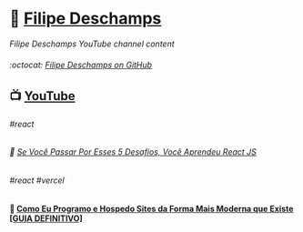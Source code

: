 # :link: [Filipe Deschamps](https://filipedeschamps.com.br/)

_Filipe Deschamps YouTube channel content_  

###### :octocat: [Filipe Deschamps on GitHub](https://github.com/filipedeschamps)  

## :tv: [YouTube](https://www.youtube.com/FilipeDeschamps)

###### #react
###### :link: [Se Você Passar Por Esses 5 Desafios, Você Aprendeu React JS](./20201102)

###### #react #vercel
#### :link: [Como Eu Programo e Hospedo Sites da Forma Mais Moderna que Existe [GUIA DEFINITIVO]](./20201109)